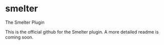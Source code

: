 smelter
=======

The Smelter Plugin


This is the official github for the Smelter plugin. A more detailed readme is coming soon.
